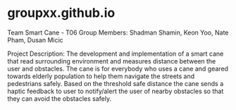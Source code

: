 # groupxx.github.io

Team Smart Cane - T06
Group Members: Shadman Shamin, Keon Yoo, Nate Pham, Dusan Micic

Project Description: The development and implementation of a smart cane that read surrounding environment and measures distance between the user and obstacles. The cane is for everybody who uses a cane and geared towards elderly population to help them navigate the streets and pedestrians safely. Based on the threshold safe distance the cane sends a haptic feedback to user to notify/alert the user of nearby obstacles so that they can avoid the obstacles safely. 